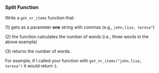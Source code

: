 ### Split Function
Write a ```get_nr_items``` function that:

(1) gets as a parameter **one** string with commas (e.g., ```john,lisa, teresa"```)

(2) the function calculates the number of words (i.e., three words in the above example)

(3) returns the number of words.

For example, if I called your function with ```get_nr_items("john,lisa, teresa")``` it would return ```3```.